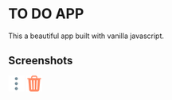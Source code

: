 # TO DO APP
This a beautiful app built with vanilla javascript.

## Screenshots
![ss1](/icons/settings.svg)
![ss2](/icons/trash.svg)